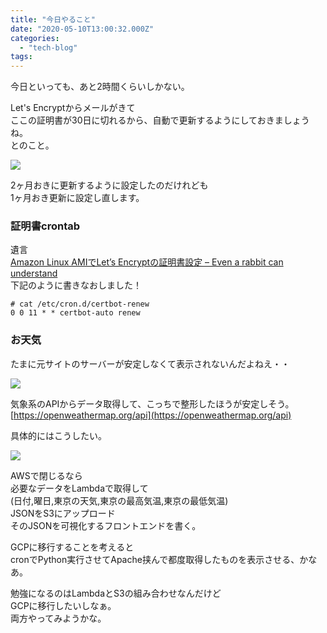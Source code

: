 ```yaml
---
title: "今日やること"
date: "2020-05-10T13:00:32.000Z"
categories: 
  - "tech-blog"
tags: 
---
```


今日といっても、あと2時間くらいしかない。

Let's Encryptからメールがきて  
ここの証明書が30日に切れるから、自動で更新するようにしておきましょうね。  
とのこと。

![](/images/2020-05-10_23.08.24.png)

2ヶ月おきに更新するように設定したのだけれども  
1ヶ月おき更新に設定し直します。

### 証明書crontab

遺言  
[Amazon Linux AMIでLet’s Encryptの証明書設定 – Even a rabbit can understand](https://wp.suwa3.me/2020/03/01/amazon-linux-ami%e3%81%a7lets-encrypt%e3%81%ae%e8%a8%bc%e6%98%8e%e6%9b%b8%e8%a8%ad%e5%ae%9a/)  
下記のように書きなおしました！

```
# cat /etc/cron.d/certbot-renew
0 0 11 * * certbot-auto renew
```

### お天気

たまに元サイトのサーバーが安定しなくて表示されないんだよねえ・・

![](https://media.discordapp.net/attachments/708608327688388668/709026087103102997/2020-05-10_21.56.07.png?width=1638&height=1024)

気象系のAPIからデータ取得して、こっちで整形したほうが安定しそう。  
[https://openweathermap.org/api](https://openweathermap.org/api)

具体的にはこうしたい。

![](https://media.discordapp.net/attachments/708608327688388668/709047816143634462/IMG_20200510_232242.jpg?width=769&height=1025)

AWSで閉じるなら  
必要なデータをLambdaで取得して  
(日付,曜日,東京の天気,東京の最高気温,東京の最低気温)  
JSONをS3にアップロード  
そのJSONを可視化するフロントエンドを書く。

GCPに移行することを考えると  
cronでPython実行させてApache挟んで都度取得したものを表示させる、かなあ。

勉強になるのはLambdaとS3の組み合わせなんだけど  
GCPに移行したいしなぁ。  
両方やってみようかな。
